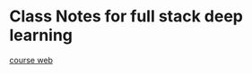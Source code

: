 # Class Notes for full stack deep learning

[course web](https://fullstackdeeplearning.com/spring2021/)

